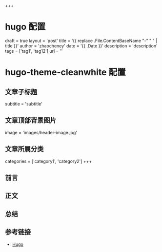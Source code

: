 +++
# hugo 配置
draft = true
layout = 'post'
title = '{{ replace .File.ContentBaseName "-" " " | title }}'
author = 'zhaocheney'
date = '{{ .Date }}'
description = 'description'
tags = ['tag1', 'tag12']
url = ''
# hugo-theme-cleanwhite 配置
## 文章子标题
subtitle = 'subtitle'
## 文章顶部背景图片
image = 'images/header-image.jpg'
## 文章所属分类
categories = ['category1', 'category2']
+++

## 前言

## 正文

## 总结

## 参考链接

- [Hugo](https://gohugo.io)